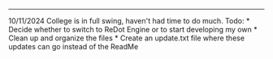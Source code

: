 ________________________________________________
10/11/2024
  College is in full swing, haven't had time to do much.
  Todo:
    * Decide whether to switch to ReDot Engine or to start developing my own
    * Clean up and organize the files
    * Create an update.txt file where these updates can go instead of the ReadMe
